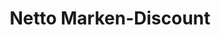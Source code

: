 ---
title: "Netto Marken-Discount"
url: /neubrandenburg/netto-marken-discount-kirschenallee/
shop: Supermarkt
---